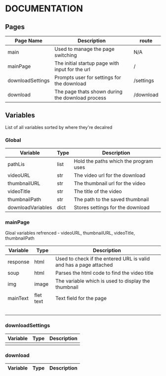 # DOCUMENTATION

## Pages
| Page Name| Description | route |
| -------- | ----------- | ---- |
| main | Used to manage the page switching | N/A |
| mainPage | The initial startup page with input for the url | / |
| downloadSettings | Prompts user for settings for the download | /settings |
| download | The page thats shown during the download process | /download |



## Variables
List of all variables sorted by where they're decalred 

### Global
| Variable  | Type | Description | 
| ----------| -----| ----------- | 
| pathLis  | list | Hold the paths which the program uses | 
| videoURL | str | The video url for the download | 
| thumbnailURL | str | The thumbnail url for the video | 
| videoTitle | str | The title of the video | 
| thumbnailPath | str | The path to the saved thumbnail | 
| downloadVariables | dict | Stores settings for the download | 

### mainPage 
Gloal variables refrenced - videoURL, thumbnailURL, videoTitle, thumbnailPath

| Variable  | Type | Description | 
| ----------| -----| ----------- | 
| response | html | Used to check if the entered URL is valid and has a page attached |
| soup | html | Parses the html code to find the video title |
| img | image | The variable which is used to display the thumbnail |
| mainText | flet text | Text field for the page |
|  |  |
|  |  |
|  |  |
|  |  |
|  |  |



### downloadSettings
| Variable  | Type | Description | 
| ----------| -----| ----------- | 
|  |  |

### download 
| Variable  | Type | Description | 
| ----------| -----| ----------- | 


